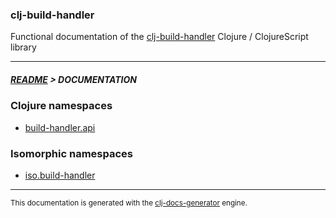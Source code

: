 
### clj-build-handler

Functional documentation of the [clj-build-handler](https://github.com/bithandshake/clj-build-handler) Clojure / ClojureScript library

---



##### [README](../README.md) > DOCUMENTATION

### Clojure namespaces

* [build-handler.api](clj/build-handler/API.md)

### Isomorphic namespaces

* [iso.build-handler](cljc/iso/build-handler/API.md)

---

<sub>This documentation is generated with the [clj-docs-generator](https://github.com/bithandshake/clj-docs-generator) engine.</sub>

